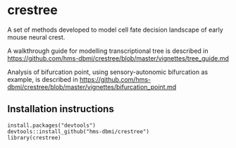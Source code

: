# crestree
A set of methods developed to model cell fate decision landscape of early mouse neural crest.

A walkthrough guide for modelling transcriptional tree is described in https://github.com/hms-dbmi/crestree/blob/master/vignettes/tree_guide.md

Analysis of bifurcation point, using sensory-autonomic bifurcation as example, is described in https://github.com/hms-dbmi/crestree/blob/master/vignettes/bifurcation_point.md


## Installation instructions

```{r setup}
install.packages("devtools")
devtools::install_github("hms-dbmi/crestree")
library(crestree)
```
